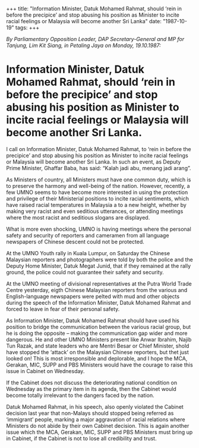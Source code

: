 +++ 
title: "Information Minister, Datuk Mohamed Rahmat, should ‘rein in before the precipice’ and stop abusing his position as Minister to incite racial feelings or Malaysia will become another Sri Lanka"
date: "1987-10-19"
tags:
+++

_By Parliamentary Opposition Leader, DAP Secretary-General and MP for Tanjung, Lim Kit Siang, in Petaling Jaya on Monday, 19.10.1987:_

# Information Minister, Datuk Mohamed Rahmat, should ‘rein in before the precipice’ and stop abusing his position as Minister to incite racial feelings or Malaysia will become another Sri Lanka.

I call on Information Minister, Datuk Mohamed Rahmat, to ‘rein in before the precipice’ and stop abusing his position as Minister to incite racial feelings or Malaysia will become another Sri Lanka. In such an event, as Deputy Prime Minister, Ghaffar Baba, has said: “Kalah jadi abu, menang jadi arang”.</u>

As Ministers of country, all Ministers must have one common duty, which is to preserve the harmony and well-being of the nation.
However, recently, a few UMNO seems to have become more interested in using the protection and privilege of their Ministerial positions to incite racial sentiments, which have raised racial temperatures in Malaysia a to a new height, whether by making very racist and even seditious utterances, or attending meetings where the most racist and seditious slogans are displayed.

What is more even shocking, UMNO is having meetings where the personal safety and security of reporters and cameramen from all language newspapers of Chinese descent could not be protected.

At the UMNO Youth rally in Kuala Lumpur, on Saturday the Chinese Malaysian reporters and photographers were told by both the police and the Deputy Home Minister, Datuk Megat Junid, that if they remained at the rally ground, the police could not guarantee their safety and security.

At the UMNO meeting of divisional representatives at the Putra World Trade Centre yesterday, eigth Chinese Malaysian reporters from the various and English-language newspapers were pelted with mud and other objects during the speech of the Information Minister, Datuk Mohamed Rahmat and forced to leave in fear of their personal safety.

As Information Minister, Datuk Mohamed Rahmat should have used his position to bridge the communication between the various racial group, but he is doing the opposite – making the communication gap wider and more dangerous. He and other UMNO Ministers present like Anwar Ibrahim, Najib Tun Razak, and state leaders who are Mentri Besar or Chief Minister, shold have stopped the ‘attack’ on the Malaysian Chinese reporters, but thet just looked on! This is most irresponsible and deplorable, and I hope the MCA, Gerakan, MIC, SUPP and PBS Ministers would have the courage to raise this issue in Cabinet on Wednesday.

If the Cabinet does not discuss the deteriorating national condition on Wednesday as the primary item in its agenda, then the Cabinet would become totally irrelevant to the dangers faced by the nation.

Datuk Mohamed Rahmat, in his speech, also openly violated the Cabinet decision last year that non-Malays should stopped being referred as ‘immigrant’ people, marking a major aggravation of racial relations where Ministers do not abide by their own Cabinet decision. This is again another issue which the MCA, Gerakan, MIC, SUPP and PBS Ministers must bring up in Cabinet, if the Cabinet is not to lose all credibility and trust.

 
